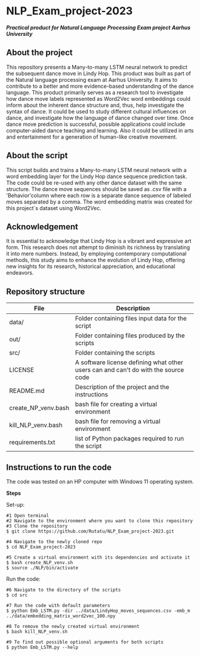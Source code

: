 # NLP_Exam_project-2023

***Practical product for Natural Language Processing Exam project***
***Aarhus University***

## About the project
This repository presents a Many-to-many LSTM neural network to predict the subsequent dance move in Lindy Hop. This product was built as part of the Natural language processing exam at Aarhus University.  It aims to contribute to a better and more evidence-based understanding of the dance language. This product primarily serves as a research tool to investigate how dance move labels represented as Word2Vec word embeddings could inform about the inherent dance structure and, thus, help investigate the syntax of dance. It could be used to study different cultural influences on dance, and investigate how the language of dance changed over time. Once dance move prediction is successful, possible applications could include computer-aided dance teaching and learning. Also it could be utilized in arts and entertainment for a generation of human-like creative movement. 

## About the script
This script builds and trains a Many-to-many LSTM neural network with a word embedding layer for the Lindy Hop dance sequence prediction task. The code could be re-used with any other dance dataset with the same structure. The dance move sequences should be saved as .csv file with a 'Behavior'column where each row is a separate dance sequence of labeled moves separated by a comma. The word embedding matrix was created for this project´s dataset using Word2Vec.

## Acknowledgement
It is essential to acknowledge that Lindy Hop is a vibrant and expressive art form. This research does not attempt to diminish its richness by translating it into mere numbers. Instead, by employing contemporary computational methods, this study aims to enhance the evolution of Lindy Hop, offering new insights for its research, historical appreciation, and educational endeavors.


## Repository structure

| File | Description |
| --- | --- |
| data/ | Folder containing files input data for the script |
| out/ | Folder containing files produced by the scripts |
| src/ | Folder containing the scripts |
| LICENSE | A software license defining what other users can and can't do with the source code |
| README.md | Description of the project and the instructions |
| create_NP_venv.bash | bash file for creating a virtual environment |
| kill_NLP_venv.bash | bash file for removing a virtual environment |
| requirements.txt | list of Python packages required to run the script |

## Instructions to run the code

The code was tested on an HP computer with Windows 11 operating system. 

__Steps__

Set-up:
```
#1 Open terminal
#2 Navigate to the environment where you want to clone this repository
#3 Clone the repository
$ git clone https://github.com/Rutatu/NLP_Exam_project-2023.git

#4 Navigate to the newly cloned repo
$ cd NLP_Exam_project-2023

#5 Create a virtual environment with its dependencies and activate it
$ bash create_NLP_venv.sh
$ source ./NLP/bin/activate

```

Run the code:

```
#6 Navigate to the directory of the scripts
$ cd src

#7 Run the code with default parameters
$ python Emb_LSTM.py -dir ../data/LindyHop_moves_sequences.csv -emb_m ../data/embedding_matrix_word2vec_100.npy

#8 To remove the newly created virtual environment
$ bash kill_NLP_venv.sh

#9 To find out possible optional arguments for both scripts
$ python Emb_LSTM.py --help



 ```
